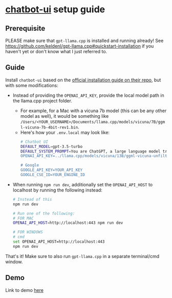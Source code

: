 # [chatbot-ui](https://github.com/mckaywrigley/chatbot-ui) setup guide

## Prerequisite
PLEASE make sure that `gpt-llama.cpp` is installed and running already! See https://github.com/keldenl/gpt-llama.cpp#quickstart-installation if you haven't yet or don't know what I just referred to.

## Guide
Install `chatbot-ui` based on the [official installation guide on their repo](https://github.com/mckaywrigley/chatbot-ui#running-locally), but with some modifications:

- Instead of providing the `OPENAI_API_KEY`, provide the local model path in the llama.cpp project folder. 
    - For example, for a Mac with a vicuna 7b model (this can be any other model as well), it would be something like `/Users/<YOUR_USERNAME>/Documents/llama.cpp/models/vicuna/7B/ggml-vicuna-7b-4bit-rev1.bin`.
    - Here's how your `.env.local` may look like:
        ``` bash
        # Chatbot UI
        DEFAULT_MODEL=gpt-3.5-turbo
        DEFAULT_SYSTEM_PROMPT=You are ChatGPT, a large language model trained by OpenAI. Follow the user's instructions carefully. Respond using markdown.
        OPENAI_API_KEY=../llama.cpp/models/vicuna/13B/ggml-vicuna-unfiltered-13b-4bit.bin

        # Google
        GOOGLE_API_KEY=YOUR_API_KEY
        GOOGLE_CSE_ID=YOUR_ENGINE_ID
        ```

- When running `npm run dev`, additionally set the `OPENAI_API_HOST` to localhost by running the following instead:
    ``` bash
    # Instead of this
    npm run dev

    # Run one of the following:
    # FOR MAC
    OPENAI_API_HOST=http://localhost:443 npm run dev

    # FOR WINDOWS
    # cmd
    set OPENAI_API_HOST=http://localhost:443
    npm run dev
    ```

That's it! Make sure to also run `gpt-llama.cpp` in a separate terminal/cmd window. 

## Demo

Link to demo [here](https://github.com/keldenl/gpt-llama.cpp/blob/master/docs/demos.md#chatbot-ui)
